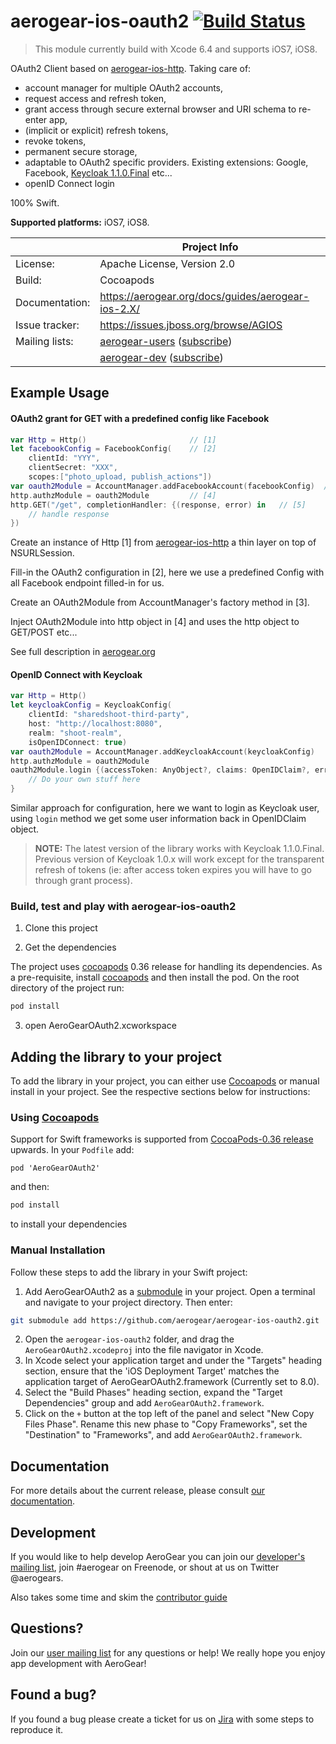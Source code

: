 # aerogear-ios-oauth2 [![Build Status](https://travis-ci.org/aerogear/aerogear-ios-oauth2.png)](https://travis-ci.org/aerogear/aerogear-ios-oauth2)

> This module currently build with Xcode 6.4 and supports iOS7, iOS8.

OAuth2 Client based on [aerogear-ios-http](https://github.com/aerogear/aerogear-ios-http). 
Taking care of: 

* account manager for multiple OAuth2 accounts,
* request access and refresh token,
* grant access through secure external browser and URI schema to re-enter app,
* (implicit or explicit) refresh tokens, 
* revoke tokens,
* permanent secure storage,
* adaptable to OAuth2 specific providers. Existing extensions: Google, Facebook, [Keycloak 1.1.0.Final](http://keycloak.jboss.org/) etc...
* openID Connect login

100% Swift.

**Supported platforms:** iOS7, iOS8.

|                 | Project Info  |
| --------------- | ------------- |
| License:        | Apache License, Version 2.0  |
| Build:          | Cocoapods  |
| Documentation:  | https://aerogear.org/docs/guides/aerogear-ios-2.X/ |
| Issue tracker:  | https://issues.jboss.org/browse/AGIOS  |
| Mailing lists:  | [aerogear-users](http://aerogear-users.1116366.n5.nabble.com/) ([subscribe](https://lists.jboss.org/mailman/listinfo/aerogear-users))  |
|                 | [aerogear-dev](http://aerogear-dev.1069024.n5.nabble.com/) ([subscribe](https://lists.jboss.org/mailman/listinfo/aerogear-dev))  |

## Example Usage

#### OAuth2 grant for GET with a predefined config like Facebook
```swift
var Http = Http() 						// [1]
let facebookConfig = FacebookConfig(	// [2]
    clientId: "YYY",
    clientSecret: "XXX",
    scopes:["photo_upload, publish_actions"])
var oauth2Module = AccountManager.addFacebookAccount(facebookConfig)  // [3]
http.authzModule = oauth2Module			// [4]
http.GET("/get", completionHandler: {(response, error) in	// [5]
	// handle response
})
```
Create an instance of Http [1] from [aerogear-ios-http](https://github.com/aerogear/aerogear-ios-http) a thin layer on top of NSURLSession.

Fill-in the OAuth2 configuration in [2], here we use a predefined Config with all Facebook endpoint filled-in for us.

Create an OAuth2Module from AccountManager's factory method in [3].

Inject OAuth2Module into http object in [4] and uses the http object to GET/POST etc...

See full description in [aerogear.org](https://aerogear.org/docs/guides/aerogear-ios-2.X/Authorization/)

#### OpenID Connect with Keycloak
```swift
var Http = Http()
let keycloakConfig = KeycloakConfig(
    clientId: "sharedshoot-third-party",
    host: "http://localhost:8080",
    realm: "shoot-realm",
    isOpenIDConnect: true)
var oauth2Module = AccountManager.addKeycloakAccount(keycloakConfig)
http.authzModule = oauth2Module
oauth2Module.login {(accessToken: AnyObject?, claims: OpenIDClaim?, error: NSError?) in // [1]
    // Do your own stuff here
}

```
Similar approach for configuration, here we want to login as Keycloak user, using ```login``` method we get some user information back in OpenIDClaim object.

> **NOTE:**  The latest version of the library works with Keycloak 1.1.0.Final. Previous version of Keycloak 1.0.x will work except for the transparent refresh of tokens (ie: after access token expires you will have to go through grant process).

### Build, test and play with aerogear-ios-oauth2

1. Clone this project

2. Get the dependencies

The project uses [cocoapods](http://cocoapods.org) 0.36 release for handling its dependencies. As a pre-requisite, install [cocoapods](http://blog.cocoapods.org/CocoaPods-0.36/) and then install the pod. On the root directory of the project run:
```bash
pod install
```
3. open AeroGearOAuth2.xcworkspace

## Adding the library to your project 
To add the library in your project, you can either use [Cocoapods](http://cocoapods.org) or manual install in your project. See the respective sections below for instructions:

### Using [Cocoapods](http://cocoapods.org)
Support for Swift frameworks is supported from [CocoaPods-0.36 release](http://blog.cocoapods.org/CocoaPods-0.36/) upwards. In your ```Podfile``` add:

```
pod 'AeroGearOAuth2'
```

and then:

```bash
pod install
```

to install your dependencies

### Manual Installation
Follow these steps to add the library in your Swift project:

1. Add AeroGearOAuth2 as a [submodule](http://git-scm.com/docs/git-submodule) in your project. Open a terminal and navigate to your project directory. Then enter:
```bash
git submodule add https://github.com/aerogear/aerogear-ios-oauth2.git
```
2. Open the `aerogear-ios-oauth2` folder, and drag the `AeroGearOAuth2.xcodeproj` into the file navigator in Xcode.
3. In Xcode select your application target  and under the "Targets" heading section, ensure that the 'iOS  Deployment Target'  matches the application target of AeroGearOAuth2.framework (Currently set to 8.0).
5. Select the  "Build Phases"  heading section,  expand the "Target Dependencies" group and add  `AeroGearOAuth2.framework`.
7. Click on the `+` button at the top left of the panel and select "New Copy Files Phase". Rename this new phase to "Copy Frameworks", set the "Destination" to "Frameworks", and add `AeroGearOAuth2.framework`.

## Documentation

For more details about the current release, please consult [our documentation](https://aerogear.org/docs/guides/aerogear-ios-2.X/).

## Development

If you would like to help develop AeroGear you can join our [developer's mailing list](https://lists.jboss.org/mailman/listinfo/aerogear-dev), join #aerogear on Freenode, or shout at us on Twitter @aerogears.

Also takes some time and skim the [contributor guide](http://aerogear.org/docs/guides/Contributing/)

## Questions?

Join our [user mailing list](https://lists.jboss.org/mailman/listinfo/aerogear-users) for any questions or help! We really hope you enjoy app development with AeroGear!

## Found a bug?

If you found a bug please create a ticket for us on [Jira](https://issues.jboss.org/browse/AGIOS) with some steps to reproduce it.